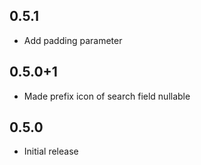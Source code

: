 ## 0.5.1

* Add padding parameter

## 0.5.0+1

* Made prefix icon of search field nullable

## 0.5.0

* Initial release